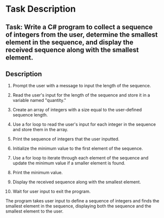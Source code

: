 # Task Description

## Task: Write a C# program to collect a sequence of integers from the user, determine the smallest element in the sequence, and display the received sequence along with the smallest element.

## Description

1. Prompt the user with a message to input the length of the sequence.

2. Read the user's input for the length of the sequence and store it in a variable named "quantity."

3. Create an array of integers with a size equal to the user-defined sequence length.

4. Use a for loop to read the user's input for each integer in the sequence and store them in the array.

5. Print the sequence of integers that the user inputted.

6. Initialize the minimum value to the first element of the sequence.

7. Use a for loop to iterate through each element of the sequence and update the minimum value if a smaller element is found.

8. Print the minimum value.

9. Display the received sequence along with the smallest element.

10. Wait for user input to exit the program.

The program takes user input to define a sequence of integers and finds the smallest element in the sequence, displaying both the sequence and the smallest element to the user.
